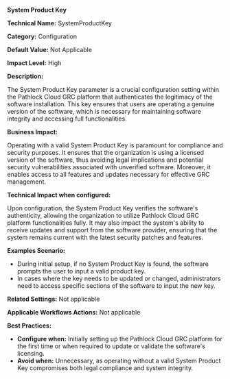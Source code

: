 **System Product Key**

**Technical Name:** SystemProductKey

**Category:** Configuration

**Default Value:** Not Applicable

**Impact Level:** High

**Description:**

The System Product Key parameter is a crucial configuration setting within the Pathlock Cloud GRC platform that authenticates the legitimacy of the software installation. This key ensures that users are operating a genuine version of the software, which is necessary for maintaining software integrity and accessing full functionalities.

**Business Impact:**

Operating with a valid System Product Key is paramount for compliance and security purposes. It ensures that the organization is using a licensed version of the software, thus avoiding legal implications and potential security vulnerabilities associated with unverified software. Moreover, it enables access to all features and updates necessary for effective GRC management.

**Technical Impact when configured:**

Upon configuration, the System Product Key verifies the software's authenticity, allowing the organization to utilize Pathlock Cloud GRC platform functionalities fully. It may also impact the system's ability to receive updates and support from the software provider, ensuring that the system remains current with the latest security patches and features.

**Examples Scenario:**

- During initial setup, if no System Product Key is found, the software prompts the user to input a valid product key.
- In cases where the key needs to be updated or changed, administrators need to access specific sections of the software to input the new key.

**Related Settings:** Not applicable

**Applicable Workflows Actions:** Not applicable

**Best Practices:** 

- **Configure when:** Initially setting up the Pathlock Cloud GRC platform for the first time or when required to update or validate the software's licensing.
- **Avoid when:** Unnecessary, as operating without a valid System Product Key compromises both legal compliance and system integrity.